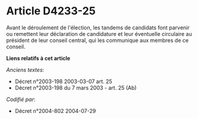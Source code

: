 # Article D4233-25

Avant le déroulement de l'élection, les tandems de candidats font parvenir ou remettent leur déclaration de candidature et
leur éventuelle circulaire au président de leur conseil central, qui les communique aux membres de ce conseil.

**Liens relatifs à cet article**

_Anciens textes_:

  - Décret n°2003-198 2003-03-07 art. 25
  - Décret n°2003-198 du 7 mars 2003 - art. 25 (Ab)

_Codifié par_:

  - Décret n°2004-802 2004-07-29
